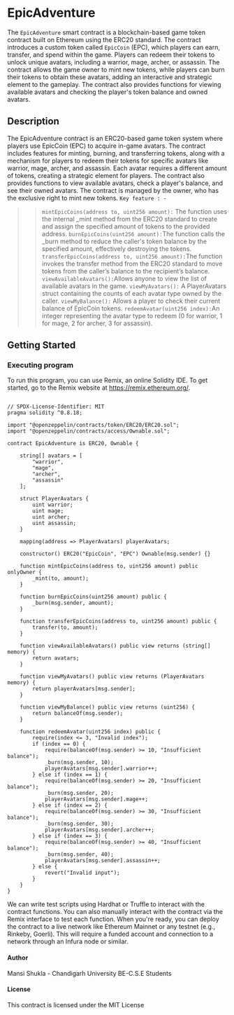 # EpicAdventure
The `EpicAdventure` smart contract is a blockchain-based game token contract built on Ethereum using the ERC20 standard. The contract introduces a custom token called `EpicCoin` (EPC), which players can earn, transfer, and spend within the game. Players can redeem their tokens to unlock unique avatars, including a warrior, mage, archer, or assassin. The contract allows the game owner to mint new tokens, while players can burn their tokens to obtain these avatars, adding an interactive and strategic element to the gameplay. The contract also provides functions for viewing available avatars and checking the player's token balance and owned avatars.


## Description
The EpicAdventure contract is an ERC20-based game token system where players use EpicCoin (EPC) to acquire in-game avatars. The contract includes features for minting, burning, and transferring tokens, along with a mechanism for players to redeem their tokens for specific avatars like warrior, mage, archer, and assassin. Each avatar requires a different amount of tokens, creating a strategic element for players. The contract also provides functions to view available avatars, check a player's balance, and see their owned avatars. The contract is managed by the owner, who has the exclusive right to mint new tokens.
`Key feature : -`
>>`mintEpicCoins(address to, uint256 amount):` The function uses the internal _mint method from the ERC20 standard to create and assign the specified amount of tokens to the provided address.
>>`burnEpicCoins(uint256 amount):`The function calls the _burn method to reduce the caller's token balance by the specified amount, effectively destroying the tokens.
>>`transferEpicCoins(address to, uint256 amount):`The function invokes the transfer method from the ERC20 standard to move tokens from the caller’s balance to the recipient’s balance.
>>`viewAvailableAvatars():`Allows anyone to view the list of available avatars in the game.
>>`viewMyAvatars():` A PlayerAvatars struct containing the counts of each avatar type owned by the caller.
>>`viewMyBalance():` Allows a player to check their current balance of EpicCoin tokens.
>>`redeemAvatar(uint256 index):`An integer representing the avatar type to redeem (0 for warrior, 1 for mage, 2 for archer, 3 for assassin).

## Getting Started

### Executing program

To run this program, you can use Remix, an online Solidity IDE. To get started, go to the Remix website at https://remix.ethereum.org/.

```jS Solidity

// SPDX-License-Identifier: MIT
pragma solidity ^0.8.18;

import "@openzeppelin/contracts/token/ERC20/ERC20.sol";
import "@openzeppelin/contracts/access/Ownable.sol";

contract EpicAdventure is ERC20, Ownable {

    string[] avatars = [
        "warrior",
        "mage",
        "archer",
        "assassin"
    ];

    struct PlayerAvatars {
        uint warrior;
        uint mage;
        uint archer;
        uint assassin;
    }
    
    mapping(address => PlayerAvatars) playerAvatars;

    constructor() ERC20("EpicCoin", "EPC") Ownable(msg.sender) {}

    function mintEpicCoins(address to, uint256 amount) public onlyOwner {
        _mint(to, amount);
    }

    function burnEpicCoins(uint256 amount) public {
        _burn(msg.sender, amount);
    }

    function transferEpicCoins(address to, uint256 amount) public {
        transfer(to, amount);
    }

    function viewAvailableAvatars() public view returns (string[] memory) {
        return avatars;
    }

    function viewMyAvatars() public view returns (PlayerAvatars memory) {
        return playerAvatars[msg.sender];
    }

    function viewMyBalance() public view returns (uint256) {
        return balanceOf(msg.sender);
    }

    function redeemAvatar(uint256 index) public {
        require(index <= 3, "Invalid index");
        if (index == 0) {
            require(balanceOf(msg.sender) >= 10, "Insufficient balance");
            _burn(msg.sender, 10);
            playerAvatars[msg.sender].warrior++;
        } else if (index == 1) {
            require(balanceOf(msg.sender) >= 20, "Insufficient balance");
            _burn(msg.sender, 20);
            playerAvatars[msg.sender].mage++;
        } else if (index == 2) {
            require(balanceOf(msg.sender) >= 30, "Insufficient balance");
            _burn(msg.sender, 30);
            playerAvatars[msg.sender].archer++;
        } else if (index == 3) {
            require(balanceOf(msg.sender) >= 40, "Insufficient balance");
            _burn(msg.sender, 40);
            playerAvatars[msg.sender].assassin++;
        } else {
            revert("Invalid input");
        }
    }
}

```
We can write test scripts using Hardhat or Truffle to interact with the contract functions. You can also manually interact with the contract via the Remix interface to test each function.
When you're ready, you can deploy the contract to a live network like Ethereum Mainnet or any testnet (e.g., Rinkeby, Goerli). This will require a funded account and connection to a network through an Infura node or similar.

#### Author
Mansi Shukla - Chandigarh University BE-C.S.E Students

#### License
This contract is licensed under the MIT License